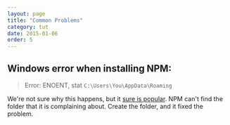```yaml
---
layout: page
title: "Common Problems"
category: tut
date: 2015-01-06
order: 5
---
```


## Windows error when installing NPM:
> Error: ENOENT, stat `C:\Users\You\AppData\Roaming`

We're not sure why this happens, but it [sure is popular](http://stackoverflow.com/questions/25093276/node-js-windows-error-enoent-stat-c-users-rt-appdata-roaming-npm).  NPM can't find the folder that it is complaining about.  Create the folder, and it fixed the problem.